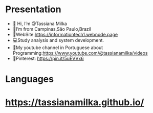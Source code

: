 #  Presentation

- 👋 Hi, I’m @Tassiana Milka
- 🏡I’m from Campinas,São Paulo,Brazil
- 📜WebSite:https://informationtech1.webnode.page
- 💻Study analysis and system development.
- 🎥My youtube channel in Portuguese about Programming:https://www.youtube.com/@tassianamilka/videos
- 📄Pinterest: https://pin.it/5uEVVx6



# Languages
      
# https://tassianamilka.github.io/
